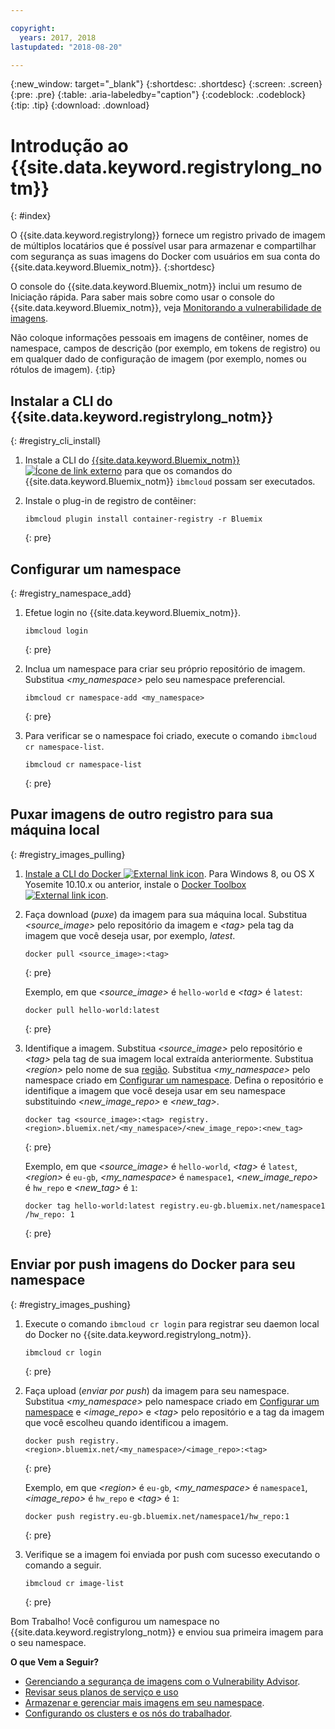 ```yaml
---

copyright:
  years: 2017, 2018
lastupdated: "2018-08-20"

---
```


{:new_window: target="_blank"}
{:shortdesc: .shortdesc}
{:screen: .screen}
{:pre: .pre}
{:table: .aria-labeledby="caption"}
{:codeblock: .codeblock}
{:tip: .tip}
{:download: .download}



# Introdução ao {{site.data.keyword.registrylong_notm}}
{: #index}

O {{site.data.keyword.registrylong}} fornece um registro privado
de imagem de múltiplos locatários que é possível usar para armazenar e compartilhar com segurança as suas imagens do Docker com usuários em sua
conta do {{site.data.keyword.Bluemix_notm}}.
{:shortdesc}

O console do {{site.data.keyword.Bluemix_notm}} inclui um resumo de Iniciação rápida. Para saber mais sobre como usar o console do {{site.data.keyword.Bluemix_notm}}, veja [Monitorando a vulnerabilidade de imagens](registry_ui.html).

Não coloque informações pessoais em imagens de contêiner, nomes de namespace, campos de descrição (por exemplo, em tokens de registro) ou em qualquer dado de configuração de imagem (por
exemplo, nomes ou rótulos de imagem).
{:tip}



## Instalar a CLI do {{site.data.keyword.registrylong_notm}}
{: #registry_cli_install}

1.  Instale a CLI do [{{site.data.keyword.Bluemix_notm}}
![Ícone de link externo](../../icons/launch-glyph.svg "Ícone de link externo")](http://clis.ng.bluemix.net/ui/home.html) para que os
comandos do {{site.data.keyword.Bluemix_notm}} `ibmcloud` possam ser executados.
2.  Instale o plug-in de registro de contêiner:

    ```
    ibmcloud plugin install container-registry -r Bluemix
    ```
    {: pre}


## Configurar um namespace
{: #registry_namespace_add}

1.  Efetue login no {{site.data.keyword.Bluemix_notm}}.

    ```
    ibmcloud login
    ```
    {: pre}

2.  Inclua um namespace para criar seu próprio repositório de imagem. Substitua _&lt;my_namespace&gt;_ pelo seu namespace preferencial.

    ```
    ibmcloud cr namespace-add <my_namespace>
    ```
    {: pre}

3.  Para verificar se o namespace foi criado, execute o comando `ibmcloud cr namespace-list`.

    ```
    ibmcloud cr namespace-list
    ```
    {: pre}




## Puxar imagens de outro registro para sua máquina local
{: #registry_images_pulling}

1.  [Instale a CLI do Docker ![External link icon](../../icons/launch-glyph.svg "External link icon")](https://www.docker.com/community-edition#/download). Para Windows 8, ou OS X Yosemite 10.10.x ou anterior, instale o [Docker Toolbox ![External link icon](../../icons/launch-glyph.svg "External link icon")](https://docs.docker.com/toolbox/).

2.  Faça download (_puxe_) da imagem para sua máquina local. Substitua
_&lt;source_image&gt;_ pelo repositório da imagem e
_&lt;tag&gt;_ pela tag da imagem que você deseja usar, por exemplo,
_latest_.

    ```
    docker pull <source_image>:<tag>
    ```
    {: pre}

    Exemplo, em que _&lt;source_image&gt;_ é `hello-world` e _&lt;tag&gt;_ é `latest`:

    ```
    docker pull hello-world:latest
    ```
    {: pre}

3.  Identifique a imagem. Substitua _&lt;source_image&gt;_ pelo repositório e
_&lt;tag&gt;_ pela tag de sua imagem local extraída anteriormente. Substitua _&lt;region&gt;_ pelo nome de sua [região](registry_overview.html#registry_regions). Substitua _&lt;my_namespace&gt;_ pelo namespace criado em [Configurar um namespace](index.html#registry_namespace_add). Defina o repositório e identifique a imagem que você deseja usar
em seu namespace substituindo _&lt;new_image_repo&gt;_ e _&lt;new_tag&gt;_.

    ```
    docker tag <source_image>:<tag> registry.<region>.bluemix.net/<my_namespace>/<new_image_repo>:<new_tag>
    ```
    {: pre}

    Exemplo, em que _&lt;source_image&gt;_ é `hello-world`, _&lt;tag&gt;_ é `latest`, _&lt;region&gt;_ é `eu-gb`, _&lt;my_namespace&gt;_ é `namespace1`, _&lt;new_image_repo&gt;_ é `hw_repo` e _&lt;new_tag&gt;_ é `1`:

    ```
    docker tag hello-world:latest registry.eu-gb.bluemix.net/namespace1 /hw_repo: 1
    ```
    {: pre}



## Enviar por push imagens do Docker para seu namespace
{: #registry_images_pushing}

1.  Execute o comando `ibmcloud cr login` para registrar seu daemon local do Docker no {{site.data.keyword.registrylong_notm}}.

    ```
    ibmcloud cr login
    ```
    {: pre}

2.  Faça upload (_enviar por push_) da imagem para seu namespace. Substitua _&lt;my_namespace&gt;_ pelo namespace criado em [Configurar um namespace](index.html#registry_namespace_add) e _&lt;image_repo&gt;_ e _&lt;tag&gt;_ pelo repositório e a tag da imagem que você escolheu quando identificou a imagem.

    ```
    docker push registry.<region>.bluemix.net/<my_namespace>/<image_repo>:<tag>
    ```
    {: pre}

    Exemplo, em que _&lt;region&gt;_ é `eu-gb`, _&lt;my_namespace&gt;_ é `namespace1`, _&lt;image_repo&gt;_ é `hw_repo` e _&lt;tag&gt;_ é `1`:

    ```
    docker push registry.eu-gb.bluemix.net/namespace1/hw_repo:1
    ```
    {: pre}

3.  Verifique se a imagem foi enviada por push com sucesso executando o comando a seguir.

    ```
    ibmcloud cr image-list
    ```
    {: pre}


Bom Trabalho! Você configurou um namespace no {{site.data.keyword.registrylong_notm}} e enviou sua primeira imagem para o seu namespace.


**O que Vem a Seguir?**

-   [Gerenciando a segurança de imagens com o Vulnerability Advisor](../va/va_index.html).
-   [Revisar seus planos de serviço e uso](registry_overview.html#registry_plans)
-   [Armazenar e gerenciar mais imagens em seu namespace](registry_images_.html).
-   [Configurando os clusters e os nós do trabalhador](/docs/containers/cs_clusters.html#clusters).


